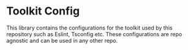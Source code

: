 # Toolkit Config

This library contains the configurations for the toolkit used by this repository such as Eslint, Tsconfig etc.
These configurations are repo agnostic and can be used in any other repo.
